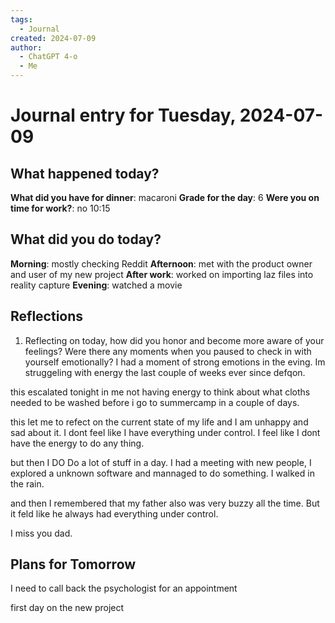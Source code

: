 ```yaml
---
tags:
  - Journal
created: 2024-07-09
author:
  - ChatGPT 4-o
  - Me
---
```

# Journal entry for Tuesday, 2024-07-09

## What happened today?

**What did you have for dinner**: macaroni
**Grade for the day**: 6
**Were you on time for work?**: no 10:15

## What did you do today?

**Morning**: mostly checking Reddit
**Afternoon**: met with the product owner and user of my new project
**After work**: worked on importing laz files into reality capture
**Evening**: watched a movie

## Reflections

1. Reflecting on today, how did you honor and become more aware of your feelings? Were there any moments when you paused to check in with yourself emotionally?
I had a moment of strong emotions in the eving. Im struggeling with energy the last couple of weeks ever since defqon.

this escalated tonight in me not having energy to think about what cloths needed to be washed before i go to summercamp in a couple of days.

this let me to refect on the current state of my life and I am unhappy and sad about it.
I dont feel like I have everything under control. I feel like I dont have the energy to do any thing.

but then I DO Do a lot of stuff in a day. I had a meeting with new people, I explored a unknown software and mannaged to do something. I walked in the rain.

and then I remembered that my father also was very buzzy all the time. But it feld like he always had everything under control.

I miss you dad.

## Plans for Tomorrow

I need to call back the psychologist for an appointment

first day on the new project